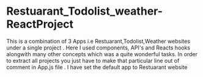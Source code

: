 # Restuarant_Todolist_weather-ReactProject
This is a combination of 3 Apps i.e Restuarant,Todolist,Weather websites under a single project . Here I used components,
API's and Reacts hooks alongwith many other concepts which was a quite wonderful tasks. 
In order to extract all projects you just have to make that particular line out of comment in App.js file . I have set the default app to Restuarant website
